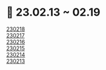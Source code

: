 # 📅 23.02.13 ~ 02.19

[230218](/KDT/week8/02.18/README.md)\
[230217](/KDT/week8/02.17/README.md)\
[230216](/KDT/week8/02.16/README.md)\
[230215](/KDT/week8/02.15/README.md)\
[230214](/KDT/week8/02.14/README.md)\
[230213](/KDT/week8/02.13/README.md)

